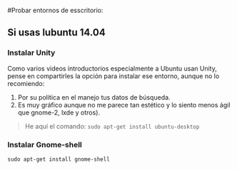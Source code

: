 #Probar entornos de esscritorio:

## Si usas lubuntu 14.04
### Instalar Unity
Como varios videos introductorios especialmente a Ubuntu usan Unity, pense en compartirles la opción para instalar ese entorno, aunque no lo recomiendo:
1. Por su política en el manejo tus datos de búsqueda.
2. Es muy gráfico aunque no me parece tan estético y lo siento menos ágil que gnome-2, lxde y otros).
> He aquí el comando:
 `sudo apt-get install ubuntu-desktop`

### Instalar Gnome-shell
`sudo apt-get install gnome-shell`

